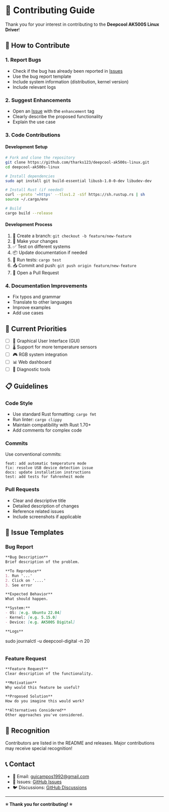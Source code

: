 # 🤝 Contributing Guide

Thank you for your interest in contributing to the **Deepcool AK500S Linux Driver**! 

## 🚀 How to Contribute

### **1. Report Bugs**
- Check if the bug has already been reported in [Issues](../../issues)
- Use the bug report template
- Include system information (distribution, kernel version)
- Include relevant logs

### **2. Suggest Enhancements**
- Open an [Issue](../../issues) with the `enhancement` tag
- Clearly describe the proposed functionality
- Explain the use case

### **3. Code Contributions**

#### **Development Setup**
```bash
# Fork and clone the repository
git clone https://github.com/tharks123/deepcool-ak500s-linux.git
cd deepcool-ak500s-linux

# Install dependencies
sudo apt install git build-essential libusb-1.0-0-dev libudev-dev

# Install Rust (if needed)
curl --proto '=https' --tlsv1.2 -sSf https://sh.rustup.rs | sh
source ~/.cargo/env

# Build
cargo build --release
```

#### **Development Process**
1. 🌿 Create a branch: `git checkout -b feature/new-feature`
2. 📝 Make your changes
3. ✅ Test on different systems
4. 📦 Update documentation if needed
5. 🧪 Run tests: `cargo test`
6. 📤 Commit and push: `git push origin feature/new-feature`
7. 🔄 Open a Pull Request

### **4. Documentation Improvements**
- Fix typos and grammar
- Translate to other languages
- Improve examples
- Add use cases

## 🎯 Current Priorities

- [ ] 📱 Graphical User Interface (GUI)
- [ ] 🌡️ Support for more temperature sensors
- [ ] 🎮 RGB system integration
- [ ] 📊 Web dashboard
- [ ] 🔧 Diagnostic tools

## 📋 Guidelines

### **Code Style**
- Use standard Rust formatting: `cargo fmt`
- Run linter: `cargo clippy`
- Maintain compatibility with Rust 1.70+
- Add comments for complex code

### **Commits**
Use conventional commits:
```
feat: add automatic temperature mode
fix: resolve USB device detection issue
docs: update installation instructions
test: add tests for fahrenheit mode
```

### **Pull Requests**
- Clear and descriptive title
- Detailed description of changes
- Reference related issues
- Include screenshots if applicable

## 🐛 Issue Templates

### **Bug Report**
```markdown
**Bug Description**
Brief description of the problem.

**To Reproduce**
1. Run '...'
2. Click on '....'
3. See error

**Expected Behavior**
What should happen.

**System:**
- OS: [e.g. Ubuntu 22.04]
- Kernel: [e.g. 5.15.0]
- Device: [e.g. AK500S Digital]

**Logs**
```
sudo journalctl -u deepcool-digital -n 20
```
```

### **Feature Request**
```markdown
**Feature Request**
Clear description of the functionality.

**Motivation**
Why would this feature be useful?

**Proposed Solution**
How do you imagine this would work?

**Alternatives Considered**
Other approaches you've considered.
```

## 💖 Recognition

Contributors are listed in the README and releases. Major contributions may receive special recognition!

## 📞 Contact

- 📧 Email: guicampos1992@gmail.com
- 💬 Issues: [GitHub Issues](../../issues)
- 🐦 Discussions: [GitHub Discussions](../../discussions)

---

**⭐ Thank you for contributing! ⭐**